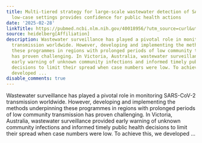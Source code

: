 ```yaml
---
title: Multi-tiered strategy for large-scale wastewater detection of SARS-CoV-2 in
  low-case settings provides confidence for public health actions
date: '2025-02-28'
linkTitle: https://pubmed.ncbi.nlm.nih.gov/40018956/?utm_source=curl&utm_medium=rss&utm_campaign=pubmed-2&utm_content=1FakS-2QOkCT8HsMOQP1bCRQ4YzyumYOmxmF0moLsQ3dFB1E9V&fc=20220326224207&ff=20250228171006&v=2.18.0.post9+e462414
source: heidelberg[Affiliation]
description: Wastewater surveillance has played a pivotal role in monitoring SARS-CoV-2
  transmission worldwide. However, developing and implementing the methods underpinning
  these programmes in regions with prolonged periods of low community transmission
  has proven challenging. In Victoria, Australia, wastewater surveillance provided
  early warning of unknown community infections and informed timely public health
  decisions to limit their spread when case numbers were low. To achieve this, we
  developed ...
disable_comments: true
---
```

Wastewater surveillance has played a pivotal role in monitoring SARS-CoV-2 transmission worldwide. However, developing and implementing the methods underpinning these programmes in regions with prolonged periods of low community transmission has proven challenging. In Victoria, Australia, wastewater surveillance provided early warning of unknown community infections and informed timely public health decisions to limit their spread when case numbers were low. To achieve this, we developed ...